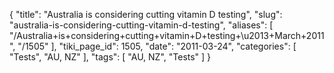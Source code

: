 {
    "title": "Australia is considering cutting vitamin D testing",
    "slug": "australia-is-considering-cutting-vitamin-d-testing",
    "aliases": [
        "/Australia+is+considering+cutting+vitamin+D+testing+\u2013+March+2011",
        "/1505"
    ],
    "tiki_page_id": 1505,
    "date": "2011-03-24",
    "categories": [
        "Tests",
        "AU, NZ"
    ],
    "tags": [
        "AU, NZ",
        "Tests"
    ]
}